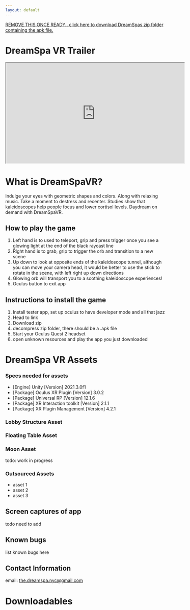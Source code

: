 ```yaml
---
layout: default
---
```


[REMOVE THIS ONCE READY.. click here to download DreamSpas zip folder containing the apk file.](#custom_anchor_name)

# DreamSpa VR Trailer
<iframe width="560" height="315" src="https://www.youtube.com/embed/F_0fnpmMpqM" title="YouTube video player" allow="accelerometer; autoplay; clipboard-write; encrypted-media; gyroscope; picture-in-picture" allowfullscreen></iframe>

# What is DreamSpaVR?
Indulge your eyes with geometric shapes and colors. Along with relaxing music. 
Take a moment to destress and recenter. Studies show that kaleidoscopes help people focus and lower cortisol levels.
Daydream on demand with DreamSpaVR.

## How to play the game
1.	Left hand is to used to teleport, grip and press trigger once you see a glowing light at the end of the black raycast line
2.	Right hand is to grab, grip to trigger the orb and transition to a new scene
3.	Up down to look at opposite ends of the kaleidoscope tunnel, although you can move your camera head, it would be better to use the stick to rotate in the scene, with left right up down directions
4.	Glowing orb will transport you to a soothing kaleidoscope experiences!
5.	Oculus button to exit app

## Instructions to install the game
1.	Install tester app, set up oculus to have developer mode and all that jazz
2.	Head to link
3.	Download zip
4.	decompress zip folder, there should be a .apk file
5.	Start your Oculus Quest 2 headset
6.	open unknown resources and play the app you just downloaded

# DreamSpa VR Assets
### Specs needed for assets
* [Engine] Unity [Version] 2021.3.0f1
* [Package] Oculus XR Plugin [Version] 3.0.2
* [Package] Universal RP [Version] 12.1.6
* [Package] XR Interaction toolkit [Version] 2.1.1
* [Package] XR Plugin Management [Version] 4.2.1


### Lobby Structure Asset


### Floating Table Asset


### Moon Asset
todo: work in progress

### Outsourced Assets
*   asset 1
*   asset 2
*   asset 3

## Screen captures of app
todo need to add

## Known bugs
list known bugs here

## Contact Information
email: <the.dreamspa.nyc@gmail.com>
 
# Downloadables